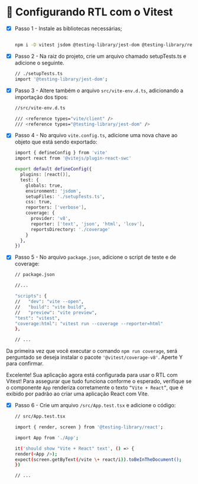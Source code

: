 # 📝 Configurando RTL com o Vitest


- [X] Passo 1 - Instale as bibliotecas necessárias;

    ```bash

    npm i -D vitest jsdom @testing-library/jest-dom @testing-library/react @testing-library/user-event @types/jest
    ```
- [X] Passo 2 - Na raiz do projeto, crie um arquivo chamado setupTests.ts e adicione o seguinte.

    ```bash
    // ./setupTests.ts
    import '@testing-library/jest-dom';
    ```
- [X] Passo 3 - Altere também o arquivo ``src/vite-env.d.ts``, adicionando a importação dos tipos:
    ```bash
    //src/vite-env.d.ts

    /// <reference types="vite/client" />
    /// <reference types="@testing-library/jest-dom" />
    ```

- [X] Passo 4 - No arquivo ``vite.config.ts``, adicione uma nova chave ao objeto que está sendo exportado:

    ```bash
    import { defineConfig } from 'vite'
    import react from '@vitejs/plugin-react-swc'

    export default defineConfig({
      plugins: [react()],
      test: {
        globals: true,
        environment: 'jsdom',
        setupFiles: './setupTests.ts',
        css: true,
        reporters: ['verbose'],
        coverage: {
          provider: 'v8',
          reporter: ['text', 'json', 'html', 'lcov'],
          reportsDirectory: './coverage'
        }
      },
    })
    ```



- [X] Passo 5 - No arquivo ``package.json``,  adicione o script de teste e de coverage:

    ```bash
    // package.json

    //...

    "scripts": {
    //   "dev": "vite --open",
    //   "build": "vite build",
    //   "preview": "vite preview",
    "test": "vitest",
    "coverage:html": "vitest run --coverage --reporter=html"
    },

    // ...
    ```

Da primeira vez que você executar o comando ``npm run coverage``, será perguntado se deseja instalar o pacote ``'@vitest/coverage-v8'``. Aperte Y para confirmar.

Excelente! Sua aplicação agora está configurada para usar o RTL com Vitest! Para assegurar que tudo funciona conforme o esperado, verifique se o componente ``App`` renderiza corretamente o texto ``“Vite + React”``, que é exibido por padrão ao criar uma aplicação React com Vite.

- [X] Passo 6 - Crie um arquivo ``/src/App.test.tsx`` e adicione o código:

    ```bash
    // src/App.test.tsx

    import { render, screen } from '@testing-library/react';

    import App from './App';

    it('should show "Vite + React" text', () => {
    render(<App />);
    expect(screen.getByText(/vite \+ react/i)).toBeInTheDocument();
    })

    // ...
    ```